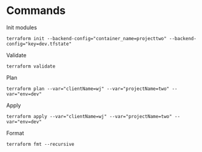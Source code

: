 # Commands

Init modules

    terraform init --backend-config="container_name=projecttwo" --backend-config="key=dev.tfstate"

Validate
    
    terraform validate

Plan

    terraform plan --var="clientName=wj" --var="projectName=two" --var="env=dev"

Apply

    terraform apply --var="clientName=wj" --var="projectName=two" --var="env=dev"

Format

    terraform fmt --recursive